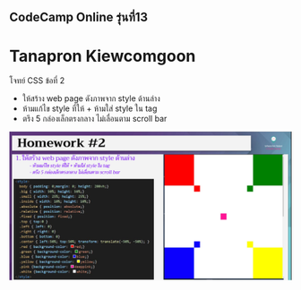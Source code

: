 ## CodeCamp Online รุ่นที่13

# Tanapron Kiewcomgoon

โจทย์ CSS ข้อที่ 2
- ให้สร้าง web page ดังภาพจาก style ด้านล่าง
- ห้ามแก้ไข style ที่ให้ + ห้ามใส่ style ใน tag
- ตรึง 5 กล่องเล็กตรงกลาง ไม่เลื่อนตาม scroll bar

![pic](./Homework_css2.jpg)